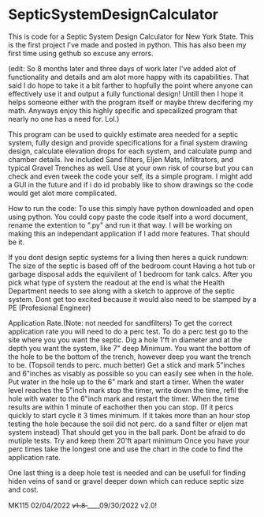 # SepticSystemDesignCalculator
This is code for a Septic System Design Calculator for New York State. This is the first project I've made and posted in python.
This has also been my first time using gethub so excuse any errors.

(edit: So 8 months later and three days of work later I've added alot of functionality and details and am alot more happy with its capabilities.
That said I do hope to take it a bit farther to hopfully the point where anyone can effectively use it and output a fully functional design!
Untill then I hope it helps someone either with the program itself or maybe threw decifering my math. 
Anyways enjoy this highly specific and specailized program that nearly no one has a need for. Lol.)

This program can be used to quickly estimate area needed for a septic system,
fully design and provide specifications for a final system drawing design,
calculate elevation drops for each system, and calculate pump and chamber details.
Ive included Sand filters, Eljen Mats, Infiltrators, and typical Gravel Trenches as well.
Use at your own risk of course but you can check and even tweek the code your self, its a simple program.
I might add a GUI in the future and if i do id probably like to show drawings so the code would get alot more complicated.

How to run the code:
  To use this simply have python downloaded and open using python.
  You could copy paste the code itself into a word document, rename the extention to ".py" and run it that way.
  I will be working on making this an independant application if I add more features.
  That should be it.

If you dont design septic systems for a living then heres a quick rundown:
  The size of the septic is based off of the bedroom count
  Having a hot tub or garbage disposal adds the equivilent of 1 bedroom for tank calcs.
  After you pick what type of system the readout at the end is what the Health Department needs to see along with a sketch to 
  approve of the septic system.
  Dont get too excited because it would also need to be stamped by a PE (Profesional Engineer)
  
Application Rate.(Note: not needed for sandfilters)
  To get the correct application rate you will need to do a perc test.
  To do a perc test go to the site where you you want the septic. 
  Dig a hole 1'ft in diameter and at the depth you want the system, like 7" deep Minimum. 
  You want the bottom of the hole to be the bottom of the trench, however deep you want the trench to be. (Topsoil tends to perc. much better)
  Get a stick and mark 5"inches and 6"inches as visably as possible so you can easily see when in the hole. 
  Put water in the hole up to the 6" mark and start a timer.
  When the water level reaches the 5"inch mark stop the timer, write down the time, refil the hole with water to the 6"inch mark and restart the timer.
  When the time results are within 1 minute of eachother then you can stop. (If it percs quickly to start cycle it 3 times minimum. 
  If it takes more than an hour stop testing the hole because the soil did not perc. do a sand filter or eljen mat system instead)
  That should get you in the ball park. Dont be afraid to do mutiple tests. Try and keep them 20'ft apart minimum 
  Once you have your perc times take the longest one and use the chart in the code to find the application rate.
  
  One last thing is a deep hole test is needed and can be usefull for finding hiden veins of sand or gravel deeper down which can reduce septic size and cost.
  
  
  
  MK115 02/04/2022 v̶1̶.8̶ ____09/30/2022 v2.0!
